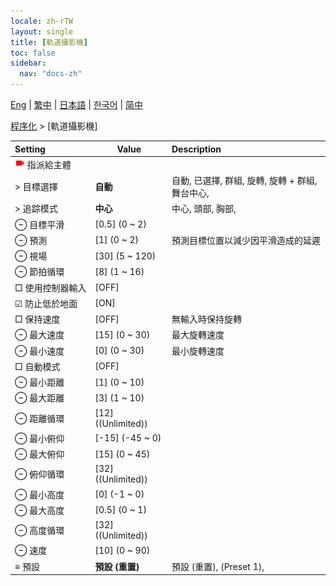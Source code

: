 ```yaml
---
locale: zh-rTW
layout: single
title: [軌道攝影機]
toc: false
sidebar:
  nav: "docs-zh"
---
```

[Eng](/dancexr/menu/2025.4/motion/orbit_cam) | [繁中](/tw/dancexr/menu/2025.4/motion/orbit_cam) | [日本語](/jp/dancexr/menu/2025.4/motion/orbit_cam) | [한국어](/kr/dancexr/menu/2025.4/motion/orbit_cam) | [简中](/zh/dancexr/menu/2025.4/motion/orbit_cam)

[程序化](../menu#程序化) > [軌道攝影機]



| Setting | Value | Description |
| :--- | --- | :--- |
|<nobr><img src="/images/icon/ic_videocam.png" alt="videocam icon"/> 指派給主體</nobr>|| 
|<nobr> > 目標選擇</nobr>| **自動** | 自動, 已選擇, 群組, 旋轉, 旋轉 + 群組, 舞台中心,  |
|<nobr> > 追踪模式</nobr>| **中心** | 中心, 頭部, 胸部,  |
|<nobr> ⊖ 目標平滑</nobr>| [0.5] (0 ~ 2) | 
|<nobr> ⊖ 預測</nobr>| [1] (0 ~ 2) | 預測目標位置以減少因平滑造成的延遲
|<nobr> ⊖ 視場</nobr>| [30] (5 ~ 120) | 
|<nobr> ⊖ 節拍循環</nobr>| [8] (1 ~ 16) | 
|<nobr> □ 使用控制器輸入</nobr>| [OFF] | 
|<nobr> ☑ 防止低於地面</nobr>| [ON] | 
|<nobr> □ 保持速度</nobr>| [OFF] | 無輸入時保持旋轉
|<nobr> ⊖ 最大速度</nobr>| [15] (0 ~ 30) | 最大旋轉速度
|<nobr> ⊖ 最小速度</nobr>| [0] (0 ~ 30) | 最小旋轉速度
|<nobr> □ 自動模式</nobr>| [OFF] | 
|<nobr> ⊖ 最小距離</nobr>| [1] (0 ~ 10) | 
|<nobr> ⊖ 最大距離</nobr>| [3] (1 ~ 10) | 
|<nobr> ⊖ 距離循環</nobr>| [12] ((Unlimited)) | 
|<nobr> ⊖ 最小俯仰</nobr>| [-15] (-45 ~ 0) | 
|<nobr> ⊖ 最大俯仰</nobr>| [15] (0 ~ 45) | 
|<nobr> ⊖ 俯仰循環</nobr>| [32] ((Unlimited)) | 
|<nobr> ⊖ 最小高度</nobr>| [0] (-1 ~ 0) | 
|<nobr> ⊖ 最大高度</nobr>| [0.5] (0 ~ 1) | 
|<nobr> ⊖ 高度循環</nobr>| [32] ((Unlimited)) | 
|<nobr> ⊖ 速度</nobr>| [10] (0 ~ 90) | 
|<nobr> ≡ 預設</nobr>| **預設 (重置)** | 預設 (重置), (Preset 1),  |
